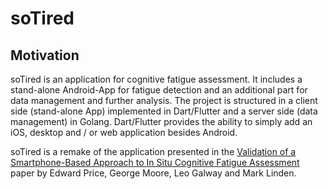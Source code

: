 # soTired

## Motivation

soTired is an application for cognitive fatigue assessment.
It includes a stand-alone Android-App for fatigue detection and an additional part for data management and further analysis.
The project is structured in a client side (stand-alone App) implemented in Dart/Flutter and a server side (data management) in Golang.
Dart/Flutter provides the ability to simply add an iOS, desktop and / or web application besides Android.


soTired is a remake of the application presented in the [Validation of a Smartphone-Based Approach to In Situ Cognitive Fatigue Assessment](https://mhealth.jmir.org/2017/8/e125) paper by Edward Price, George Moore, Leo Galway and Mark Linden.

